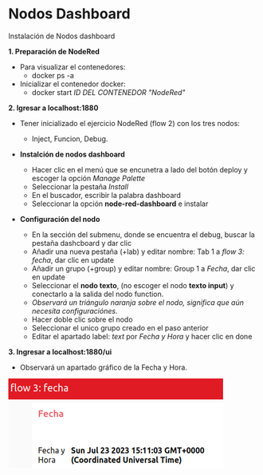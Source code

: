 # Nodos Dashboard
Instalación de Nodos dashboard

__1. Preparación de NodeRed__

- Para visualizar el contenedores:
    - docker ps -a
- Inicializar el contenedor docker:
    - docker start _ID DEL CONTENEDOR "NodeRed"_

__2. Igresar a localhost:1880__

- Tener inicializado el ejercicio NodeRed (flow 2) con los tres nodos: 
    - Inject, Funcion, Debug.

- __Instalción de nodos dashboard__

    - Hacer clic en el menú que se encunetra a lado del botón deploy y escoger la opción _Manage Palette_
    - Seleccionar la pestaña _Install_
    - En el buscador, escribir la palabra dashboard
    - Seleccionar la opción __node-red-dashboard__ e instalar

- __Configuración del nodo__

    - En la sección del submenu, donde se encuentra el debug, buscar la pestaña dashcboard y dar clic
    - Añadir una nueva pestaña (+lab) y editar nombre: Tab 1 a _flow 3: fecha_, dar clic en update
    - Añadir un grupo (+group) y editar nombre: Group 1 a _Fecha_, dar clic en update
    - Seleccionar el __nodo texto__, (no escoger el nodo __texto input__)  y conectarlo a la salida del nodo function.
    - _Observará un triángulo naranja sobre el nodo, significa que aún necesita configuraciónes_.
    - Hacer doble clic sobre el nodo
    - Seleccionar el unico grupo creado en el paso anterior
    - Editar el apartado label: _text_ por _Fecha y Hora_ y hacer clic en done

__3. Ingresar a localhost:1880/ui__
- Observará un apartado gráfico de la Fecha y Hora.

![](https://github.com/DanyHdz23/Daniel_HDZ/blob/main/NodeRed/Imagenes/Screenshot%20from%202023-07-23%2009-11-32.png)